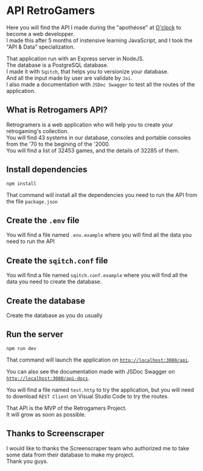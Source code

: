 # API RetroGamers

Here you will find the API I made during the "apothéose" at [O'clock](https://oclock.io/) to become a web developper.  
I made this after 5 months of instensive learning JavaScript, and I took the "API & Data" specialization.

That application run with an Express server in NodeJS.  
The database is a PostgreSQL database.  
I made it with `Sqitch`, that helps you to versionize your database.  
And all the input made by user are validate by `Joi`.  
I also made a documentation with `JSDoc Swagger` to test all the routes of the application.

## What is Retrogamers API?

Retrogramers is a web application who will help you to create your retrogaming's collection.  
You will find 43 systems in our database, consoles and portable consoles from the '70 to the begining of the '2000.  
You will find a list of 32453 games, and the details of 32285 of them.

## Install dependencies

```shell
npm install
```

That command will install all the dependencies you need to run the API from the file `package.json`

## Create the `.env` file

You will find a file named `.env.example` where you will find all the data you need to run the API

## Create the `sqitch.conf` file

You will find a file named `sqitch.conf.example` where you will find all the data you need to create the database.

## Create the database

Create the database as you do usually

## Run the server

```shell
npm run dev
```

That command will launch the application on [`http://localhost:3080/api`](http://localhost:3080/api).

You can also see the documentation made with JSDoc Swagger on [`http://localhost:3080/api-docs`](http://localhost:3080/api-docs).  

You will find a file named `test.http` to try the application, but you will need to download `REST Client` on Visual Studio Code to try the routes.

That API is the MVP of the Retrogamers Project.  
It will grow as soon as possible.
  
## Thanks to Screenscraper

I would like to thanks the Screenscraper team who authorized me to take some data from their database to make my project.  
Thank you guys.
